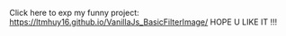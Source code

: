 Click here to exp my funny project: https://ltmhuy16.github.io/VanillaJs_BasicFilterImage/
HOPE U LIKE IT !!!
